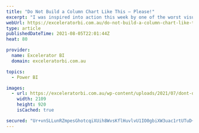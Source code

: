 ```yaml
---
title: "Do Not Build a Column Chart Like This – Please!"
excerpt: "I was inspired into action this week by one of the worst visuals I have seen during the COVID pandemic. Here is the visual below, take a look and see what you think. When I first saw this chart, I simply couldn&#8217;t make sense of it. The first thing I [...]Read More »"
webUrl: https://exceleratorbi.com.au/do-not-build-a-column-chart-like-this-please/
type: article
publishedDateTime: 2021-08-05T22:01:44Z
heat: 80

provider:
  name: Excelerator BI
  domain: exceleratorbi.com.au

topics:
  - Power BI

images:
  - url: https://exceleratorbi.com.au/wp-content/uploads/2021/07/dont-do-this.png
    width: 2109
    height: 920
    isCached: true

secured: "Ur+vnSLLunRZmpesGhotcqiXUih8WvsKflHuvlvU1IO0gbiXW3uac1rtUTuD+pY9xHbq2bmUWY41jXRY1fTSJHD6ZsnWggvcc2M5/7PPtC1I5bVe08XxpIgYO2QF6deKafZ6ootTyXNqVMPAJWYYKOhSIpZQqRHdPphi1RfA41gD1AK6c/emwp9dEYB0rq/8FLA8EKRYkITdvQM4e+sC7IE0R/xZlqWSi2ul+sJF+yund3Yi8MdtweZWqE1uhN2Vr36MxWTvh8adGQMxACDhUkJfp8TQxZrK81Upj5c61IEJyrSwHph76sraq/8E20LPS3yT7M8ajIwZSlSBhscMZ3Smgk2K9j0ypiYvLn/lY3Y=;Z/Q/slsYY1cQNMB8Ryehvw=="
---
```


